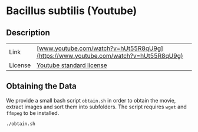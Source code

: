 # Bacillus subtilis (Youtube)

## Description

| | |
|:---|---|
| Link | [www.youtube.com/watch?v=hUt55R8qU9g](https://www.youtube.com/watch?v=hUt55R8qU9g) |
| License | [Youtube standard license](https://www.youtube.com/static?template=terms) |

## Obtaining the Data
We provide a small bash script `obtain.sh` in order to obtain the movie, extract images and sort
them into subfolders.
The script requires `wget` and `ffmpeg` to be installed.

```bash
./obtain.sh
```
